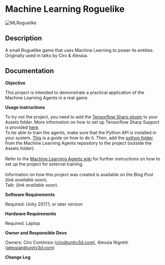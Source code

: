 # Machine Learning Roguelike

![MLRoguelike](https://i.imgur.com/Cxf4PaK.png)

## Description

A small Roguelike game that uses Machine Learning to power its entities. Originally used in talks by Ciro &amp; Alessia.

## Documentation

**Objective**

This project is intended to demonstrate a practical application of the Machine Learning Agents in a real game.

**Usage instructions**

To try out the project, you need to add the [Tensorflow Sharp plugin](https://s3.amazonaws.com/unity-agents/TFSharpPlugin.unitypackage) to your Assets folder. More information on how to set up Tensorflow Sharp Support is provided [here](https://github.com/Unity-Technologies/ml-agents/blob/master/docs/Getting-Started-with-Balance-Ball.md).<br> 
To be able to train the agents, make sure that the Python API is installed in your system. [This](https://github.com/Unity-Technologies/ml-agents/blob/master/docs/installation.md) is a guide on how to do it. Then, add the [python folder](https://github.com/Unity-Technologies/ml-agents/tree/master/python) from the Machine Learning Agents repository to the project (outside the Assets folder).<br><br>
Refer to the [Machine Learning Agents wiki](https://github.com/Unity-Technologies/ml-agents) for further instructions on how to set up the project for external training.<br><br>
Information on how this project was created is available on the Blog Post (*link available soon*).<br>
Talk: (*link available soon*).

**Software Requirements**

Required: Unity 2017.1, or later version

**Hardware Requirements**

Required: Laptop

**Owner and Responsible Devs**

Owners: Ciro Continisio (ciro@unity3d.com), Alessia Nigretti (alessian@unity3d.com)

**Change Log**
